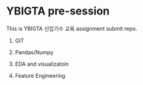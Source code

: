 # YBIGTA pre-session
This is YBIGTA 신입기수 교육 assignment submit repo. 

1. GIT

2. Pandas/Numpy

3. EDA and visualizatoin

4. Feature Engineering


